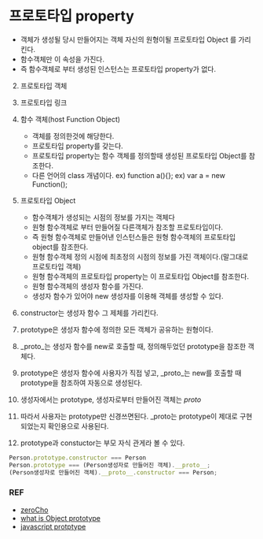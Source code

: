 # 프로토타입 property
- 객체가 생성될 당시 만들어지는 객체 자신의 원형이될 프로토타입 Object 를 가리킨다.
- 함수객체만 이 속성을 가진다.
- 즉 함수객체로 부터 생성된 인스턴스는 프로토타입 property가 없다.


2. 프로토타입 객체

3. 프로토타입 링크


4.  함수 객체(host Function Object)
	- 객체를 정의한것에 해당한다.
	- 프로토타입 property를 갖는다.
	- 프로토타입 property는 함수 객체를 정의할때 생성된 프로토타입 Object를 참조한다.
	- 다른 언어의 class 개념이다.
	ex) function a(){};
	ex) var a = new Function();

5. 프로토타입 Object
	- 함수객체가 생성되는 시점의 정보를 가지는 객체다
	- 원형 함수객체로 부터 만들어질 다른객체가 참조할 프로토타입이다.
	- 즉 원형 함수객체로 만들어낸 인스턴스들은 원형 함수객체의 프로토타입 object를 참조한다.
	- 원형 함수객체 정의 시점에 최초정의 시점의 정보를 가진 객체이다.(말그대로 프로토타입 객체)
	- 원형 함수객체의 프로토타입 property는 이 프로토타입 Object를 참조한다.
	- 원형 함수객체의 생성자 함수를 가진다.
	- 생성자 함수가 있어야 new 생성자를 이용해 객체를 생성할 수 있다.



1. constructor는 생성자 함수 그 제체를 가리킨다.
2. prototype은 생성자 함수에 정의한 모든 객체가 공유하는 원형이다.
3. _proto_는 생성자 함수를 new로 호출할 때, 정의해두었던 prototype을 참조한 객체다.
4. prototype은 생성자 함수에 사용자가 직접 넣고, _proto_는 new를 호출할 때 prototype을 참조하여 자동으로 생성된다.
5. 생성자에서는 prototype, 생성자로부터 만들어진 객체는 _proto_
6. 따라서 사용자는 prototype만 신경쓰면된다. _proto는 prototype이 제대로 구현되었는지 확인용으로 사용된다.
7. prototype과 constuctor는 부모 자식 관게라 볼 수 있다.

```js
Person.prototype.constructor === Person
Person.prototype === (Person생성자로 만들어진 객체).__proto__;
(Person생성자로 만들어진 객체).__proto__.constructor === Person;

```



### REF
- [zeroCho](https://www.zerocho.com/category/JavaScript/post/573c2acf91575c17008ad2fc)
- [what is Object prototype](http://insanehong.kr/post/javascript-prototype/)
- [javascript protptype](https://medium.com/@bluesh55/javascript-prototype-%EC%9D%B4%ED%95%B4%ED%95%98%EA%B8%B0-f8e67c286b67)

